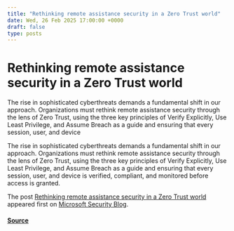 ```yaml
---
title: "Rethinking remote assistance security in a Zero Trust world"
date: Wed, 26 Feb 2025 17:00:00 +0000
draft: false
type: posts
---
```

# Rethinking remote assistance security in a Zero Trust world





 The rise in sophisticated cyberthreats demands a fundamental shift in our approach. Organizations must rethink remote assistance security through the lens of Zero Trust, using the three key principles of Verify Explicitly, Use Least Privilege, and Assume Breach as a guide and ensuring that every session, user, and device

The rise in sophisticated cyberthreats demands a fundamental shift in our approach. Organizations must rethink remote assistance security through the lens of Zero Trust, using the three key principles of Verify Explicitly, Use Least Privilege, and Assume Breach as a guide and ensuring that every session, user, and device is verified, compliant, and monitored before access is granted.  

The post [Rethinking remote assistance security in a Zero Trust world](https://www.microsoft.com/en-us/security/blog/2025/02/26/rethinking-remote-assistance-security-in-a-zero-trust-world/) appeared first on [Microsoft Security Blog](https://www.microsoft.com/en-us/security/blog).

#### [Source](https://www.microsoft.com/en-us/security/blog/2025/02/26/rethinking-remote-assistance-security-in-a-zero-trust-world/)

